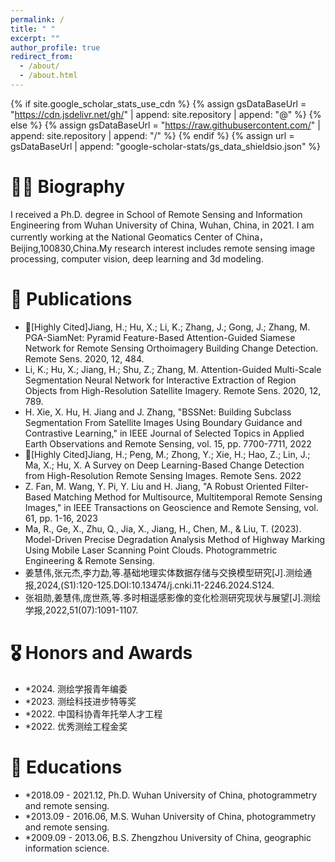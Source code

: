 ```yaml
---
permalink: /
title: " "
excerpt: ""
author_profile: true
redirect_from: 
  - /about/
  - /about.html 
---
```


{% if site.google_scholar_stats_use_cdn %}
{% assign gsDataBaseUrl = "https://cdn.jsdelivr.net/gh/" | append: site.repository | append: "@" %}
{% else %}
{% assign gsDataBaseUrl = "https://raw.githubusercontent.com/" | append: site.repository | append: "/" %}
{% endif %}
{% assign url = gsDataBaseUrl | append: "google-scholar-stats/gs_data_shieldsio.json" %}

<span class='anchor' id='about-me'></span>


# 🧍‍♂️ Biography
I received a Ph.D. degree in School of Remote Sensing and Information Engineering from Wuhan University of China, Wuhan, China, in 2021.
I am currently working at the National Geomatics Center of China，Beijing,100830,China.My research interest includes remote sensing image processing, computer vision, deep learning and 3d modeling.


# 📝 Publications 

- 🚩[Highly Cited]Jiang, H.; Hu, X.; Li, K.; Zhang, J.; Gong, J.; Zhang, M. PGA-SiamNet: Pyramid Feature-Based Attention-Guided Siamese Network for Remote Sensing Orthoimagery Building Change Detection. Remote Sens. 2020, 12, 484.
- Li, K.; Hu, X.; Jiang, H.; Shu, Z.; Zhang, M. Attention-Guided Multi-Scale Segmentation Neural Network for Interactive Extraction of Region Objects from High-Resolution Satellite Imagery. Remote Sens. 2020, 12, 789.
- H. Xie, X. Hu, H. Jiang and J. Zhang, "BSSNet: Building Subclass Segmentation From Satellite Images Using Boundary Guidance and Contrastive Learning," in IEEE Journal of Selected Topics in Applied Earth Observations and Remote Sensing, vol. 15, pp. 7700-7711, 2022
- 🚩[Highly Cited]Jiang, H.; Peng, M.; Zhong, Y.; Xie, H.; Hao, Z.; Lin, J.; Ma, X.; Hu, X. A Survey on Deep Learning-Based Change Detection from High-Resolution Remote Sensing Images. Remote Sens. 2022
- Z. Fan, M. Wang, Y. Pi, Y. Liu and H. Jiang, "A Robust Oriented Filter-Based Matching Method for Multisource, Multitemporal Remote Sensing Images," in IEEE Transactions on Geoscience and Remote Sensing, vol. 61, pp. 1-16, 2023
- Ma, R., Ge, X., Zhu, Q., Jia, X., Jiang, H., Chen, M., & Liu, T. (2023). Model-Driven Precise Degradation Analysis Method of Highway Marking Using Mobile Laser Scanning Point Clouds. Photogrammetric Engineering & Remote Sensing.
- 姜慧伟,张元杰,李力勐,等.基础地理实体数据存储与交换模型研究[J].测绘通报,2024,(S1):120-125.DOI:10.13474/j.cnki.11-2246.2024.S124.
- 张祖勋,姜慧伟,庞世燕,等.多时相遥感影像的变化检测研究现状与展望[J].测绘学报,2022,51(07):1091-1107.

# 🎖 Honors and Awards
- *2024. 测绘学报青年编委
- *2023. 测绘科技进步特等奖
- *2022. 中国科协青年托举人才工程
- *2022. 优秀测绘工程金奖 

# 📖 Educations
- *2018.09 - 2021.12, Ph.D. Wuhan University of China, photogrammetry and remote sensing.
- *2013.09 - 2016.06, M.S. Wuhan University of China, photogrammetry and remote sensing.
- *2009.09 - 2013.06, B.S. Zhengzhou University of China, geographic information science.

